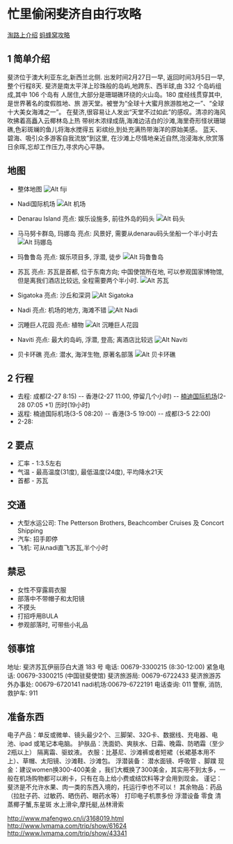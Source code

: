 # 忙里偷闲斐济自由行攻略
[淘路上介绍](http://tao.117go.com/product/56245?refer=tzlsfx&id1=myOrder)
[蚂蜂窝攻略](/files/蚂蜂窝斐济.pdf)
## 1 简单介绍
斐济位于澳大利亚东北,新西兰北侧. 出发时间2月27日一早, 返回时间3月5日一早, 整个行程8天.
斐济是南太平洋上珍珠般的岛屿,地跨东、西半球,由 332 个岛屿组成,其中 106 个岛有 人居住,大部分是珊瑚礁环绕的火山岛。180 度经线贯穿其中,是世界著名的度假胜地、旅 游天堂。被誉为“全球十大蜜月旅游胜地之一”、“全球十大美女海滩之一”。
在斐济,很容易让人发出“天堂不过如此”的感叹。清凉的海风吹拂着高矗入云椰林岛上热 带树木浓绿成荫,海滩边洁白的沙滩,海里奇形怪状珊瑚礁,色彩斑斓的鱼儿将海水搅得五 彩缤纷,到处充满热带海洋的原始美感。 蓝天、碧海、吸引众多游客自我流放”到这里, 在沙滩上尽情地亲近自然,泡浸海水,欣赏落日余晖,忘却工作压力,寻求内心平静。

## 地图
* 整体地图
![Alt fiji](/files/all-map.png)

* Nadi国际机场
![Alt 机场](/files/airport.png)

* Denarau Island
亮点: 娱乐设施多, 前往外岛的码头
![Alt 码头](/files/denarau.png)

* 马马努卡群岛, 玛娜岛
亮点: 风景好, 需要从denarau码头坐船一个半小时去
![Alt 玛娜岛](/files/mana.png)

* 玛鲁鲁岛
亮点: 娱乐项目多, 浮潜, 徒步
![Alt 玛鲁鲁岛](/files/malolo.png)

* 苏瓦
亮点: 苏瓦是首都, 位于东南方向; 中国使馆所在地, 可以参观国家博物馆, 但是离我们酒店比较远, 全程需要两个半小时.
![Alt 苏瓦](/files/suva-hotel.png)

* Sigatoka
亮点: 沙丘和深洞
![Alt Sigatoka](/files/sigatoka.png)

* Nadi
亮点: 机场的地方, 海滩不错
![Alt Nadi](/files/nadi.png)

* 沉睡巨人花园
亮点: 植物
![Alt 沉睡巨人花园](/files/garden.png)

* Naviti
亮点: 最大的岛屿, 浮潜, 登高; 离酒店比较远
![Alt Naviti](/files/naviti.png)

* 贝卡环礁
亮点: 潜水, 海洋生物, 原著名部落
![Alt 贝卡环礁](/files/beqa.png)

## 2 行程
* 去程: 成都(2-27 8:15) -- 香港(2-27 11:00, 停留几个小时) -- [楠迪国际机场](http://baike.baidu.com/link?url=1N7fzqDGXTrSIUOwgTOu3yAJPwKB9Kch5MGjVsS2T3SmcK1u0ib4mG17cfo5KavMl9YWIn8jUOi3yVIYR5dTQq)(2-28 07:05 +1) 历时(19小时)
* 返程: 楠迪国际机场(3-5 08:20) -- 香港(3-5 19:00) -- 成都(3-5 22:00)
* 2-28:
## 2 要点
* 汇率 - 1:3.5左右
* 气温 - 最高温度(31度), 最低温度(24度), 平均降水21天
* 首都 - 苏瓦

## 交通
* 大型水运公司: The Petterson Brothers, Beachcomber Cruises 及 Concort Shipping
* 汽车: 招手即停
* 飞机: 可从nadi直飞苏瓦,半个小时

## 禁忌
* 女性不穿露肩衣服
* 部落中不带帽子和太阳镜
* 不摸头
* 打招呼用BULA
* 参观部落时, 可带些小礼品

## 领事馆
地址: 斐济苏瓦伊丽莎白大道 183 号
电话: 00679-3300215 (8:30-12:00)
紧急电话: 00679-3300215 (中国驻斐使馆)
斐济旅游局: 00679-6722433
斐济旅游苏外办事处: 00679-6720141
nadi机场:00679-6722191
电话查询: 011
警察, 消防, 救护车: 911


## 准备东西
电子产品：单反或微单、镜头最少2个、三脚架、32G卡、数据线、充电器、电池、ipad 或笔记本电脑。
护肤品：洗面奶、爽肤水、日霜、晚霜、防晒霜（至少2瓶以上） 隔离霜、驱蚊液。
衣服：比基尼、沙滩裤或者短裙（长裙基本用不上）、草帽、太阳镜、沙滩鞋、沙滩包。
浮潜装备： 潜水面镜、呼吸管 、脚蹼
现金：建议women换300-400美金 ，我们大概换了300美金，其实用不到太多，一般在机场购物都可以刷卡，只有在岛上给小费或结饮料等才会用到现金。
谨记：斐济是不允许水果、肉一类的东西入境的，托运行李也不可以！
其余物品：药品（拉肚子药、过敏药、晒伤药、眼药水等）
打印电子机票多份
浮潜设备
零食
清蒸椰子蟹,东星斑
水上滑伞,摩托艇,丛林滑索

http://www.mafengwo.cn/i/3168019.html
http://www.lvmama.com/trip/show/61624
http://www.lvmama.com/trip/show/43341


